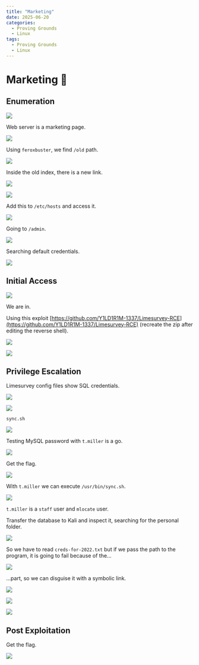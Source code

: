 ```yaml
---
title: "Marketing"
date: 2025-06-20
categories:
  - Proving Grounds
  - Linux
tags:
  - Proving Grounds
  - Linux
---
```


# Marketing 🔸
<!-- more -->

## Enumeration

![](../assets/Pasted%20image%2020250402124233.png)

Web server is a marketing page.

![](../assets/Pasted%20image%2020250402124539.png)

Using `feroxbuster`, we find `/old` path.

![](../assets/Pasted%20image%2020250402170930.png)

Inside the old index, there is a new link.

![](../assets/Pasted%20image%2020250402170950.png)

![](../assets/Pasted%20image%2020250402171004.png)

Add this to `/etc/hosts` and access it.

![](../assets/Pasted%20image%2020250403175009.png)

Going to `/admin`.

![](../assets/Pasted%20image%2020250403183405.png)

Searching default credentials.

![](../assets/Pasted%20image%2020250403184132.png)

## Initial Access

![](../assets/Pasted%20image%2020250403184151.png)

We are in.

Using this exploit [https://github.com/Y1LD1R1M-1337/Limesurvey-RCE](https://github.com/Y1LD1R1M-1337/Limesurvey-RCE) (recreate the zip after editing the reverse shell).

![](../assets/Pasted%20image%2020250403195126.png)

![](../assets/Pasted%20image%2020250403195142.png)

## Privilege Escalation

Limesurvey config files show SQL credentials.

![](../assets/Pasted%20image%2020250403195537.png)

![](../assets/Pasted%20image%2020250403202019.png)

`sync.sh`

![](../assets/Pasted%20image%2020250403203915.png)

Testing MySQL password with `t.miller` is a go.

![](../assets/Pasted%20image%2020250403205358.png)

Get the flag.

![](../assets/Pasted%20image%2020250403205416.png)

With `t.miller` we can execute `/usr/bin/sync.sh`.

![](../assets/Pasted%20image%2020250403205733.png)

`t.miller` is a `staff` user and `mlocate` user.

Transfer the database to Kali and inspect it, searching for the personal folder.

![](../assets/Pasted%20image%2020250403220754.png)

So we have to read `creds-for-2022.txt` but if we pass the path to the program, it is going to fail because of the...

![](../assets/Pasted%20image%2020250403221130.png)

...part, so we can disguise it with a symbolic link.

![](../assets/Pasted%20image%2020250403221708.png)

![](../assets/Pasted%20image%2020250403222556.png)

![](../assets/Pasted%20image%2020250403222731.png)

## Post Exploitation

Get the flag.

![](../assets/Pasted%20image%2020250403222742.png)
